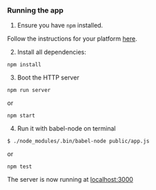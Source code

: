 ### Running the app

1. Ensure you have `npm` installed.

Follow the instructions for your platform [here](https://github.com/npm/npm).

2. Install all dependencies:

````
npm install
````

3. Boot the HTTP server

````
npm run server
````
or
````
npm start
````

4. Run it with babel-node on terminal
````
$ ./node_modules/.bin/babel-node public/app.js
````
or
````
npm test
````
The server is now running at [localhost:3000](localhost:3000)
